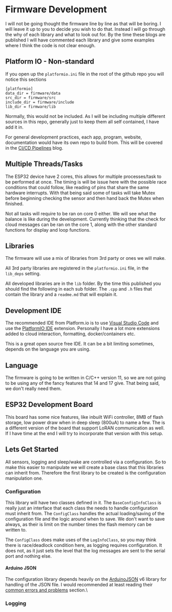 # Firmware Development

I will not be going thought the firmware line by line as that will be boring.  I will leave it up to you to decide you wish to do that.  Instead I will go through the why of each library and what to look out for.  By the time these blogs are published I will have commented each library and give some examples where I think the code is not clear enough.

## Platform IO - Non-standard

If you open up the `platformio.ini` file in the root of the github repo you will notice this sections

    [platformio]
    data_dir = firmware/data
    src_dir = firmware/src
    include_dir = firmware/include
    lib_dir = firmware/lib

Normally, this would not be included.  As I will be including multiple different sources in this repo, generally just to keep them all self contained, I have add it in.  

For general development practices, each app, program, website, documentation would have its own repo to build from.  This will be covered in the [CI/CD Pipelines](./CICDPipeLines.md) blog.

## Multiple Threads/Tasks

The ESP32 device have 2 cores, this allows for multiple processes/task to be performed at once.  The timing is will be issue here with the possible race conditions that could follow, like reading of pins that share the same hardware interrupts. With that being said some of tasks will take Mutex before beginning checking the sensor and then hand back the Mutex when finished.  

Not all tasks will require to be ran on core 0 either.  We will see what the balance is like during the development.  Currently thinking that the check for cloud messages can be ran on the core 1, along with the other standard functions for display and loop functions.

## Libraries

The firmware will use a mix of libraries from 3rd party or ones we will make.  

All 3rd party libraries are registered in the `platformio.ini` file, in the `lib_deps` setting.

All developed libraries are in the `lib` folder.  By the time this published you should find the following in each sub folder.  The `.cpp` and `.h` files that contain the library and a `readme.md` that will explain it.

## Development IDE

The recommended IDE from Platform.io is to use [Visual Studio Code](https://code.visualstudio.com/download) and use the [PlatformIO IDE](https://marketplace.visualstudio.com/items?itemName=platformio.platformio-ide) extension.  Personally I have a lot more extensions added to cloud interaction, formatting, docker/containers etc.

This is a great open source free IDE.  It can be a bit limiting sometimes, depends on the language you are using.  

## Language

The firmware is going to be written in C/C++ version 11, so we are not going to be using any of the fancy features that 14 and 17 give.  That being said, we don't really need them.

## ESP32 Development Board

This board has some nice features, like inbuilt WiFi controller, 8MB of flash storage, low power draw when in deep sleep (800uA) to name a few.  The is a different version of the board that support LoRAN communication as well.  If I have time at the end I will try to incorporate that version with this setup.

## Lets Get Started

All sensors, logging and sleep/wake are controlled via a configuration.  So to make this easier to manipulate we will create a base class that this libraries can inherit from.  Therefore the first library to be created is the configuration manipulation one.

### Configuration

This library will have two classes defined in it. The `BaseConfigInfoClass` is really just an interface that each class the needs to handle configuration must inherit from.  The `ConfigClass` handles the actual loading/saving of the configuration file and the logic around when to save.  We don't want to save always, as their is limit on the number times the flash memory can be written to.

The `ConfigClass` does make uses of the `LogInfoClass`, so you may think there is race/deadlock condition here, as logging requires configuration.  It does not, as it just sets the level that the log messages are sent to the serial port and nothing else.

#### Arduino JSON

The configuration library depends heavily on the [ArduinoJSON](https://arduinojson.org/) v6 library for handling of the JSON file.  I would recommended at least reading their [common errors and problems](https://arduinojson.org/v6/error/) section.\

### Logging

